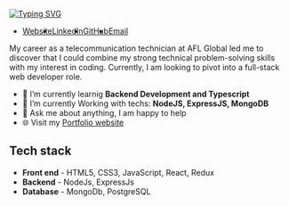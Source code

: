 <!-- Heading -->
[![Typing SVG](https://readme-typing-svg.demolab.com?font=Fira+Code&size=32&pause=60000&color=7FB1F4&background=5C3AFF00&center=true&width=1024&lines=Hi+there%2C+I'm+Mykhailo+Zapolskyi)](https://git.io/typing-svg)

<!-- Contacts -->
<p align="center">
     <ul style="display: flex; align-items: flex-start;">
          <li><a href="https://mzapolskyi.tech" target="_blank">Website</a></li>
          <li><a href="https://www.linkedin.com/in/mikhailzapolskyi/" target="_blank">LinkedIn</a></li>
          <li><a href="https://github.com/mikhail-zapolskyi" target="_blank">GitHub</a></li>
          <li><a href="mailto:mykhailo.zapolskyi@gmail.com" target="_blank">Email</a></li>
     </ul>
</p>

<!-- Profile -->
My career as a telecommunication technician at AFL Global led me to discover that I could combine my strong technical problem-solving skills with my interest in coding. Currently, I am looking to pivot into a full-stack web developer role.

<!-- Current State -->
<ul>
     <li>🔭 I’m currently learnig <strong>Backend Development and Typescript</strong></li>
     <li>🌱 I’m currently Working with techs: <strong>NodeJS, ExpressJS, MongoDB</strong></li>
     <li>💬 Ask me about anything, I am happy to help</li>
     <li>🌐 Visit my <a href="https://mzapolskyi.tech" target="_blank">Portfolio website</a></li>
</ul>

<!-- TECH STACK -->

<h2>Tech stack</h2>
<ul>
     <li><strong>Front end</strong> - HTML5, CSS3, JavaScript, React, Redux</li>
     <li><strong>Backend</strong> - NodeJs, ExpressJs</li>
     <li><strong>Database</strong> - MongoDb, PostgreSQL</li>
</ul>
